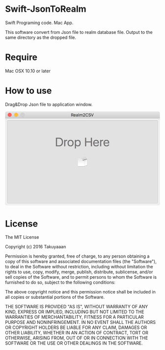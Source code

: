 # Swift-JsonToRealm
Swift Programing code. Mac App.

This software convert from Json file to realm database file.
Output to the same directory as the dropped file.

# Require

Mac OSX 10.10 or later

# How to use
Drag&Drop Json file to application window.

![Screenshot](https://github.com/takuyaaan/Swift-JsonToRealm/blob/master/example.jpg)

# License

 The MIT License
 
 Copyright (c) 2016 Takuyaaan
 
 Permission is hereby granted, free of charge, to any person obtaining a copy
 of this software and associated documentation files (the "Software"), to deal
 in the Software without restriction, including without limitation the rights
 to use, copy, modify, merge, publish, distribute, sublicense, and/or sell
 copies of the Software, and to permit persons to whom the Software is
 furnished to do so, subject to the following conditions:
 
 The above copyright notice and this permission notice shall be included in all
 copies or substantial portions of the Software.
 
 THE SOFTWARE IS PROVIDED "AS IS", WITHOUT WARRANTY OF ANY KIND, EXPRESS OR
 IMPLIED, INCLUDING BUT NOT LIMITED TO THE WARRANTIES OF MERCHANTABILITY,
 FITNESS FOR A PARTICULAR PURPOSE AND NONINFRINGEMENT. IN NO EVENT SHALL THE
 AUTHORS OR COPYRIGHT HOLDERS BE LIABLE FOR ANY CLAIM, DAMAGES OR OTHER
 LIABILITY, WHETHER IN AN ACTION OF CONTRACT, TORT OR OTHERWISE, ARISING FROM,
 OUT OF OR IN CONNECTION WITH THE SOFTWARE OR THE USE OR OTHER DEALINGS IN THE
 SOFTWARE.

